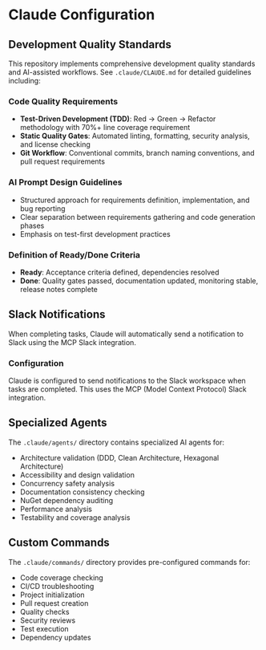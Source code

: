# Claude Configuration

## Development Quality Standards

This repository implements comprehensive development quality standards and AI-assisted workflows. See `.claude/CLAUDE.md` for detailed guidelines including:

### Code Quality Requirements
- **Test-Driven Development (TDD)**: Red → Green → Refactor methodology with 70%+ line coverage requirement
- **Static Quality Gates**: Automated linting, formatting, security analysis, and license checking
- **Git Workflow**: Conventional commits, branch naming conventions, and pull request requirements

### AI Prompt Design Guidelines
- Structured approach for requirements definition, implementation, and bug reporting
- Clear separation between requirements gathering and code generation phases
- Emphasis on test-first development practices

### Definition of Ready/Done Criteria
- **Ready**: Acceptance criteria defined, dependencies resolved
- **Done**: Quality gates passed, documentation updated, monitoring stable, release notes complete

## Slack Notifications

When completing tasks, Claude will automatically send a notification to Slack using the MCP Slack integration.

### Configuration

Claude is configured to send notifications to the Slack workspace when tasks are completed. This uses the MCP (Model Context Protocol) Slack integration.

## Specialized Agents

The `.claude/agents/` directory contains specialized AI agents for:
- Architecture validation (DDD, Clean Architecture, Hexagonal Architecture)
- Accessibility and design validation
- Concurrency safety analysis
- Documentation consistency checking
- NuGet dependency auditing
- Performance analysis
- Testability and coverage analysis

## Custom Commands

The `.claude/commands/` directory provides pre-configured commands for:
- Code coverage checking
- CI/CD troubleshooting
- Project initialization
- Pull request creation
- Quality checks
- Security reviews
- Test execution
- Dependency updates
